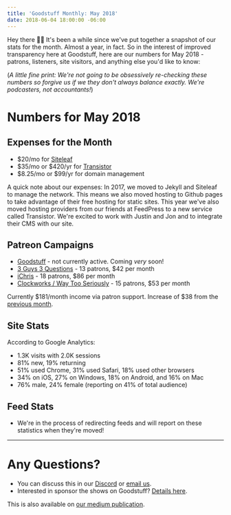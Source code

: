 ```yaml
---
title: 'Goodstuff Monthly: May 2018'
date: 2018-06-04 18:00:00 -06:00
---
```


Hey there 👋🏻 It's been a while since we've put together a snapshot of our stats for the month. Almost a year, in fact. So in the interest of improved transparency here at Goodstuff, here are our numbers for May 2018 - patrons, listeners, site visitors, and anything else you'd like to know:

(*A little fine print: We're not going to be obsessively re-checking these numbers so forgive us if we they don't always balance exactly. We're podcasters, not accountants!*)

# Numbers for May 2018

## Expenses for the Month
* $20/mo for [Siteleaf](https://www.siteleaf.com/)
* $35/mo or $420/yr for [Transistor](https://transistor.fm/)
* $8.25/mo or $99/yr for domain management

A quick note about our expenses: In 2017, we moved to Jekyll and Siteleaf to manage the network. This means we also moved hosting to Github pages to take advantage of their free hosting for static sites. This year we've also moved hosting providers from our friends at FeedPress to a new service called Transistor. We're excited to work with Justin and Jon and to integrate their CMS with our site.

## Patreon Campaigns
* [Goodstuff](https://www.patreon.com/goodstuff) - not currently active. Coming *very* soon!
* [3 Guys 3 Questions](https://www.patreon.com/3g3q) - 13 patrons, $42 per month
* [iChris](https://www.patreon.com/ichris) - 18 patrons, $86 per month
* [Clockworks / Way Too Seriously](https://www.patreon.com/clockworkscast) - 15 patrons, $53 per month

Currently $181/month income via patron support. Increase of $38 from the [previous month](https://goodstuff.fm/2017/07/03/goodstuff-monthly-june-2017/).

## Site Stats
According to Google Analytics:

* 1.3K visits with 2.0K sessions
* 81% new, 19% returning
* 51% used Chrome, 31% used Safari, 18% used other browsers
* 34% on iOS, 27% on Windows, 18% on Android, and 16% on Mac
* 76% male, 24% female (reporting on 41% of total audience)

## Feed Stats
* We're in the process of redirecting feeds and will report on these statistics when they're moved!

***

# Any Questions?
* You can discuss this in our [Discord](https://discord.gg/sGyYCTz) or <a href="mailto:contact@goodstuff.fm">email us</a>.
* Interested in sponsor the shows on Goodstuff? [Details here](https://goodstuff.fm/advertise/).

This is also available on [our medium publication](https://medium.com/goodstuff-fm).
